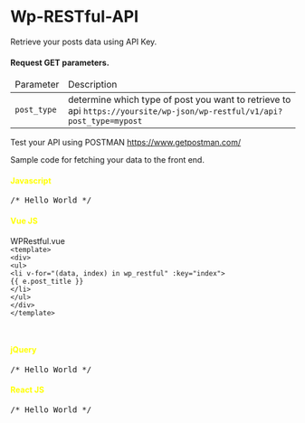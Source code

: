 # Wp-RESTful-API

Retrieve your posts data using API Key.

<h4>Request GET parameters.</h4>
<table>
  <thead>
    <tr>
      <td>Parameter</td>
      <td>Description</td>
      </tr>
    </thead>
    <tbody>
      <tr>
        <td><code>post_type</code></td>
        <td>determine which type of post you want to retrieve to api <code>https://yoursite/wp-json/wp-restful/v1/api?post_type=mypost</code></td>
        </tr>
    </tbody>
 </table>


Test your API using POSTMAN https://www.getpostman.com/

Sample code for fetching your data to the front end.

<h4 style="color: yellow">Javascript</h4>
<pre>
/* Hello World */
</pre>

<h4 style="color: yellow">Vue JS</h4>
WPRestful.vue
<code>
&lt;template&gt;
&lt;div&gt;
&lt;ul&gt;
&lt;li v-for="(data, index) in wp_restful" :key="index"&gt;
{{ e.post_title }}
&lt;/li&gt;
&lt;/ul&gt;
&lt;/div&gt;
&lt;/template&gt;
</code>
<pre>
<script>
/* You can use axios for vue js */
import axios from 'axios'
export default {
    data: function() {
        return {
            wp_restful: []
        }
    },
    created: function() {
        axios.get('http://localhost/wordpress/wp-json/wp-restful/v1/api?post_type=food-menu',
        {
            headers: {
                'Content-Type': 'application/json'
            }
        })
        .then((response) => {
        // set your data here
            this.wp-restful = response.data.data;
        })
        .catch((error) => {
            console.log("HTTP Request Error : " + error);
        })
    }
}
</script>
</pre>

<h4 style="color: yellow">jQuery</h4>
<pre>
/* Hello World */
</pre>

<h4 style="color: yellow">React JS</h4>
<pre>
/* Hello World */
</pre>
